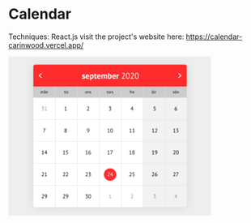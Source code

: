 # Calendar

Techniques: React.js
visit the project's website here: https://calendar-carinwood.vercel.app/

<img src="./src/assets/img/screenshot.png" width="400" alt="screenshot"/>